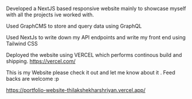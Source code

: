 Developed a NextJS based responsive website mainly to showcase myself with all the projects ive worked with.

Used GraphCMS to store and query data using GraphQL

Used NextJs to write down my API endpoints and write my front end using Tailwind CSS

Deployed the website using VERCEL which performs continous build and shipping.
https://vercel.com/





This is my Website please check it out and let me know about it . Feed backs are welcome :p



https://portfolio-website-thilakshekharshriyan.vercel.app/